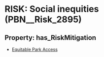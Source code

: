 # RISK: __Social inequities__ (PBN__Risk_2895)

## Property: has_RiskMitigation

* [Equitable Park Access](PBN__Mitigation_1062)


